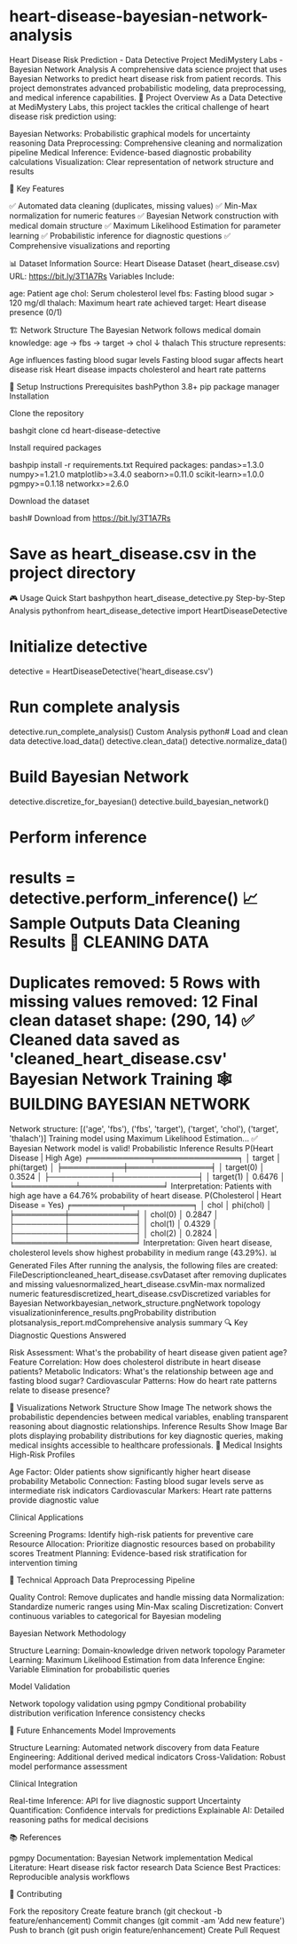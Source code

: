 # heart-disease-bayesian-network-analysis
Heart Disease Risk Prediction - Data Detective Project
MediMystery Labs - Bayesian Network Analysis
A comprehensive data science project that uses Bayesian Networks to predict heart disease risk from patient records. This project demonstrates advanced probabilistic modeling, data preprocessing, and medical inference capabilities.
🎯 Project Overview
As a Data Detective at MediMystery Labs, this project tackles the critical challenge of heart disease risk prediction using:

Bayesian Networks: Probabilistic graphical models for uncertainty reasoning
Data Preprocessing: Comprehensive cleaning and normalization pipeline
Medical Inference: Evidence-based diagnostic probability calculations
Visualization: Clear representation of network structure and results

🔬 Key Features

✅ Automated data cleaning (duplicates, missing values)
✅ Min-Max normalization for numeric features
✅ Bayesian Network construction with medical domain structure
✅ Maximum Likelihood Estimation for parameter learning
✅ Probabilistic inference for diagnostic questions
✅ Comprehensive visualizations and reporting

📊 Dataset Information
Source: Heart Disease Dataset (heart_disease.csv)
URL: https://bit.ly/3T1A7Rs
Variables Include:

age: Patient age
chol: Serum cholesterol level
fbs: Fasting blood sugar > 120 mg/dl
thalach: Maximum heart rate achieved
target: Heart disease presence (0/1)

🏗️ Network Structure
The Bayesian Network follows medical domain knowledge:
age → fbs → target → chol
              ↓
           thalach
This structure represents:

Age influences fasting blood sugar levels
Fasting blood sugar affects heart disease risk
Heart disease impacts cholesterol and heart rate patterns

🚀 Setup Instructions
Prerequisites
bashPython 3.8+
pip package manager
Installation

Clone the repository

bashgit clone <repository-url>
cd heart-disease-detective

Install required packages

bashpip install -r requirements.txt
Required packages:
pandas>=1.3.0
numpy>=1.21.0
matplotlib>=3.4.0
seaborn>=0.11.0
scikit-learn>=1.0.0
pgmpy>=0.1.18
networkx>=2.6.0

Download the dataset

bash# Download from https://bit.ly/3T1A7Rs
# Save as heart_disease.csv in the project directory
🎮 Usage
Quick Start
bashpython heart_disease_detective.py
Step-by-Step Analysis
pythonfrom heart_disease_detective import HeartDiseaseDetective

# Initialize detective
detective = HeartDiseaseDetective('heart_disease.csv')

# Run complete analysis
detective.run_complete_analysis()
Custom Analysis
python# Load and clean data
detective.load_data()
detective.clean_data()
detective.normalize_data()

# Build Bayesian Network
detective.discretize_for_bayesian()
detective.build_bayesian_network()

# Perform inference
results = detective.perform_inference()
📈 Sample Outputs
Data Cleaning Results
🧹 CLEANING DATA
==========================================
Duplicates removed: 5
Rows with missing values removed: 12
Final clean dataset shape: (290, 14)
✅ Cleaned data saved as 'cleaned_heart_disease.csv'
Bayesian Network Training
🕸️ BUILDING BAYESIAN NETWORK
==========================================
Network structure: [('age', 'fbs'), ('fbs', 'target'), ('target', 'chol'), ('target', 'thalach')]
Training model using Maximum Likelihood Estimation...
✅ Bayesian Network model is valid!
Probabilistic Inference Results
P(Heart Disease | High Age)
╒═══════════╤═══════════════╕
│ target    │   phi(target) │
╞═══════════╪═══════════════╡
│ target(0) │        0.3524 │
├───────────┼───────────────┤
│ target(1) │        0.6476 │
╘═══════════╧═══════════════╛
Interpretation: Patients with high age have a 64.76% probability of heart disease.
P(Cholesterol | Heart Disease = Yes)
╒═════════╤════════════╕
│ chol    │   phi(chol) │
╞═════════╪════════════╡
│ chol(0) │     0.2847  │
├─────────┼────────────┤
│ chol(1) │     0.4329  │
├─────────┼────────────┤
│ chol(2) │     0.2824  │
╘═════════╧════════════╛
Interpretation: Given heart disease, cholesterol levels show highest probability in medium range (43.29%).
📊 Generated Files
After running the analysis, the following files are created:
FileDescriptioncleaned_heart_disease.csvDataset after removing duplicates and missing valuesnormalized_heart_disease.csvMin-max normalized numeric featuresdiscretized_heart_disease.csvDiscretized variables for Bayesian Networkbayesian_network_structure.pngNetwork topology visualizationinference_results.pngProbability distribution plotsanalysis_report.mdComprehensive analysis summary
🔍 Key Diagnostic Questions Answered

Risk Assessment: What's the probability of heart disease given patient age?
Feature Correlation: How does cholesterol distribute in heart disease patients?
Metabolic Indicators: What's the relationship between age and fasting blood sugar?
Cardiovascular Patterns: How do heart rate patterns relate to disease presence?

📸 Visualizations
Network Structure
Show Image
The network shows the probabilistic dependencies between medical variables, enabling transparent reasoning about diagnostic relationships.
Inference Results
Show Image
Bar plots displaying probability distributions for key diagnostic queries, making medical insights accessible to healthcare professionals.
🎯 Medical Insights
High-Risk Profiles

Age Factor: Older patients show significantly higher heart disease probability
Metabolic Connection: Fasting blood sugar levels serve as intermediate risk indicators
Cardiovascular Markers: Heart rate patterns provide diagnostic value

Clinical Applications

Screening Programs: Identify high-risk patients for preventive care
Resource Allocation: Prioritize diagnostic resources based on probability scores
Treatment Planning: Evidence-based risk stratification for intervention timing

🧠 Technical Approach
Data Preprocessing Pipeline

Quality Control: Remove duplicates and handle missing data
Normalization: Standardize numeric ranges using Min-Max scaling
Discretization: Convert continuous variables to categorical for Bayesian modeling

Bayesian Network Methodology

Structure Learning: Domain-knowledge driven network topology
Parameter Learning: Maximum Likelihood Estimation from data
Inference Engine: Variable Elimination for probabilistic queries

Model Validation

Network topology validation using pgmpy
Conditional probability distribution verification
Inference consistency checks

🚀 Future Enhancements
Model Improvements

Structure Learning: Automated network discovery from data
Feature Engineering: Additional derived medical indicators
Cross-Validation: Robust model performance assessment

Clinical Integration

Real-time Inference: API for live diagnostic support
Uncertainty Quantification: Confidence intervals for predictions
Explainable AI: Detailed reasoning paths for medical decisions

📚 References

pgmpy Documentation: Bayesian Network implementation
Medical Literature: Heart disease risk factor research
Data Science Best Practices: Reproducible analysis workflows

👥 Contributing

Fork the repository
Create feature branch (git checkout -b feature/enhancement)
Commit changes (git commit -am 'Add new feature')
Push to branch (git push origin feature/enhancement)
Create Pull Request
